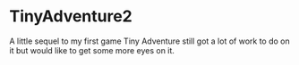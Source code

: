 # TinyAdventure2
A little sequel to my first game Tiny Adventure still got a lot of work to do on it but would like to get some more eyes on it.
